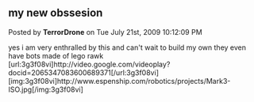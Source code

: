 ## my new obssesion
Posted by **TerrorDrone** on Tue July 21st, 2009 10:12:09 PM

yes i am very enthralled by this and can't wait to build my own they even have bots made of lego rawk
[url:3g3f08vi]http&#58;//video&#46;google&#46;com/videoplay?docid=2065347083600689371[/url:3g3f08vi]
[img:3g3f08vi]http&#58;//www&#46;espenship&#46;com/robotics/projects/Mark3-ISO&#46;jpg[/img:3g3f08vi]
